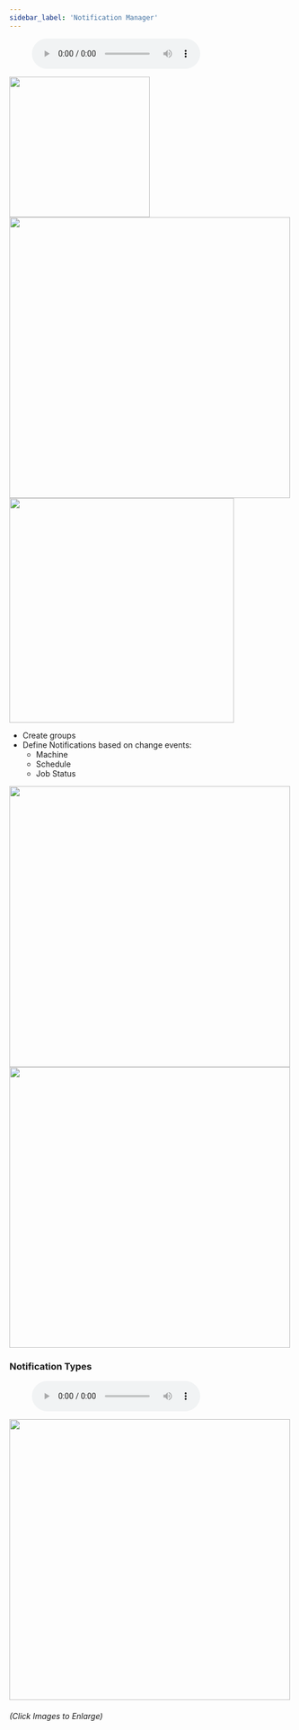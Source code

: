 ```yaml
---
sidebar_label: 'Notification Manager'
---
```


<figure>
    <audio
        controls
        src="audiobasic/NotificationManager.mp3">
            Your browser does not support the
            <code>audio</code> element.
    </audio>
</figure>

<a href="imgbasic/320.png" target="_blank"><img src="imgbasic/320.png" width="250"></img></a>  
<a href="imgbasic/321.png" target="_blank"><img src="imgbasic/321.png" width="500"></img></a>  
<a href="imgbasic/322.png" target="_blank"><img src="imgbasic/322.png" width="400"></img></a>  

* Create groups
* Define Notifications based on change events: 
    * Machine
    * Schedule
    * Job Status

<a href="imgbasic/323.png" target="_blank"><img src="imgbasic/323.png" width="500"></img></a>  
<a href="imgbasic/324.png" target="_blank"><img src="imgbasic/324.png" width="500"></img></a>  

### Notification Types

<figure>
    <audio
        controls
        src="audiobasic/NotificationTypes.mp3">
            Your browser does not support the
            <code>audio</code> element.
    </audio>
</figure>

<a href="imgbasic/325.png" target="_blank"><img src="imgbasic/325.png" width="500"></img></a>

###### (Click Images to Enlarge)
